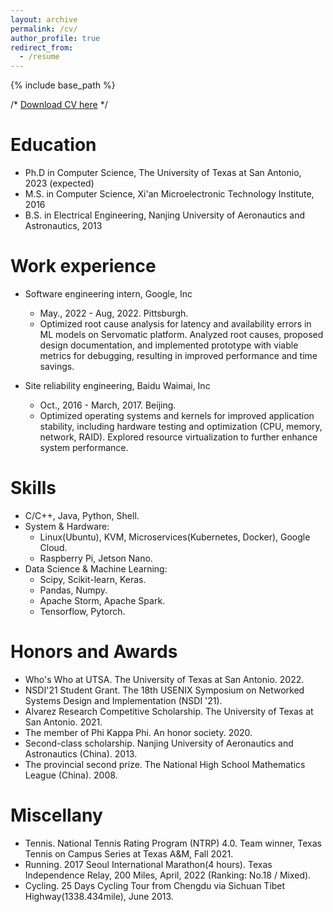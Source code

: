 ```yaml
---
layout: archive
permalink: /cv/
author_profile: true
redirect_from:
  - /resume
---
```


{% include base_path %}

/*
[Download CV here](https://pengkang12.github.io/files/CVPK.pdf)
*/

Education
======
* Ph.D in Computer Science, The University of Texas at San Antonio, 2023 (expected)
* M.S. in Computer Science, Xi'an Microelectronic Technology Institute, 2016
* B.S. in Electrical Engineering, Nanjing University of Aeronautics and Astronautics, 2013

Work experience
======
* Software engineering intern, Google, Inc
  * May., 2022 - Aug, 2022. Pittsburgh.
  * Optimized root cause analysis for latency and availability errors in ML models on Servomatic platform. Analyzed root causes, proposed design documentation, and implemented prototype with viable metrics for debugging, resulting in improved performance and time savings.

* Site reliability engineering, Baidu Waimai, Inc 
  * Oct., 2016 - March, 2017. Beijing.
  * Optimized operating systems and kernels for improved application stability, including hardware testing and optimization (CPU, memory, network, RAID). Explored resource virtualization to further enhance system performance.
  
Skills
======
* C/C++, Java, Python, Shell.
* System & Hardware:
  * Linux(Ubuntu), KVM, Microservices(Kubernetes, Docker), Google Cloud.
  * Raspberry Pi, Jetson Nano. 
* Data Science & Machine Learning:
  * Scipy, Scikit-learn, Keras.
  * Pandas, Numpy.  
  * Apache Storm, Apache Spark.
  * Tensorflow, Pytorch. 

Honors and Awards 
======
* Who's Who at UTSA.  The University of Texas at San Antonio. 2022.
* NSDI'21 Student Grant. The 18th USENIX Symposium on Networked Systems Design and Implementation (NSDI '21). 
* Alvarez Research Competitive Scholarship. The University of Texas at San Antonio. 2021.
* The member of Phi Kappa Phi. An honor society. 2020.
* Second-class scholarship. Nanjing University of Aeronautics and Astronautics (China). 2013.
* The provincial second prize. The National High School Mathematics League (China). 2008.

Miscellany
======
* Tennis. National Tennis Rating Program (NTRP) 4.0. Team winner, Texas Tennis on Campus Series at Texas A&M, Fall 2021.
* Running. 2017 Seoul International Marathon(4 hours). Texas Independence Relay, 200 Miles, April, 2022 (Ranking: No.18 / Mixed).
* Cycling. 25 Days Cycling Tour from Chengdu via Sichuan Tibet Highway(1338.434mile), June 2013. 
